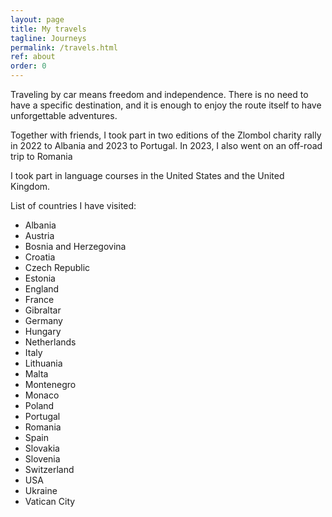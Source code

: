 ```yaml
---
layout: page
title: My travels
tagline: Journeys
permalink: /travels.html
ref: about
order: 0
---
```


Traveling by car means freedom and independence. There is no need to have a specific destination, and it is enough to enjoy the route itself to have unforgettable adventures. 

Together with friends, I took part in two editions of the Zlombol charity rally in 2022 to Albania and 2023 to Portugal.
In 2023, I also went on an off-road trip to Romania

I took part in language courses in the United States and the United Kingdom. 

List of countries I have visited:
* Albania
* Austria
* Bosnia and Herzegovina 
* Croatia
* Czech Republic
* Estonia 
* England 
* France 
* Gibraltar
* Germany
* Hungary
* Netherlands 
* Italy
* Lithuania 
* Malta
* Montenegro
* Monaco
* Poland
* Portugal
* Romania
* Spain 
* Slovakia
* Slovenia
* Switzerland
* USA
* Ukraine
* Vatican City